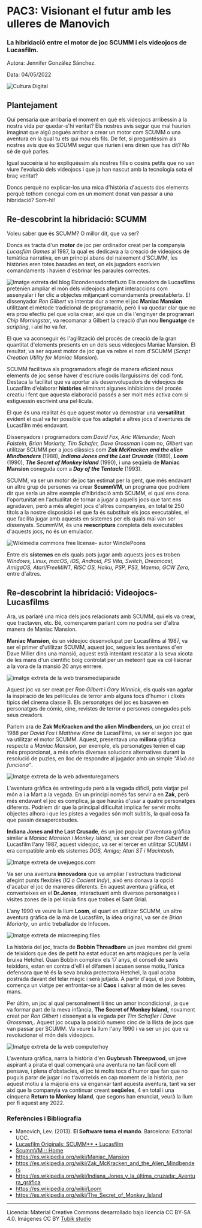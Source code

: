 ﻿# PAC3: Visionant el futur amb les ulleres de Manovich 

### La hibridació entre el motor de joc SCUMM i els videojocs de Lucasfilm.


Autora:  Jennifer González Sánchez.


Data: 04/05/2022

![Cultura Digital](https://miro.medium.com/max/1400/0*9PyyNvrO2PcD3KuU.png) 



## Plantejament

Qui pensaria que arribaria el moment en què els videojocs arribessin a la nostra vida per quedar-s'hi veritat? Els nostres avis segur que mai haurien imaginat que algú pogués arribar a crear un motor com SCUMM o una aventura en la qual tu ets qui mou els fils. De fet, si preguntéssim als nostres avis que és SCUMM segur que riurien i ens dirien que has dit? No sé de què parles.  

Igual succeiria si ho expliquéssim als nostres fills o cosins petits que no van viure l'evolució dels videojocs i que ja han nascut amb la tecnologia sota el braç veritat? 
 
 Doncs perquè no explicar-los una mica d'història d'aquests dos elements perquè tothom conegui com en un moment donat van passar a una hibridació? Som-hi!


## Re-descobrint la hibridació: SCUMM

Voleu saber que és SCUMM? O millor dit, que va ser?   

Doncs es tracta d'un **motor** de joc per ordinador creat per la companyia  *Lucasfilm  Games*  al 1987, la qual es dedicava a la creació de videojocs de temàtica narrativa, en un principi abans del naixement d'SCUMM, les històries  eren totes basades en text, on els jugadors escrivien comandaments i  havien d'esbrinar les paraules correctes.  

![Imatge extreta del blog Elcondensadordefluzo](https://4.bp.blogspot.com/-6ER45k2W_bU/XIklux9ZpVI/AAAAAAAAACE/fL_4Epfoews7WASZP0ousrQ5xzz8Bl-fQCLcBGAs/s1600/Scumm.jpg)
Els creadors de Lucasfilms pretenien ampliar el món dels videojocs  afegint interaccions com assenyalar i fer clic a objectes mitjançant comandaments preestablerts. El dissenyador  *Ron Gilbert* va intentar dur a terme el joc **Maniac  Mansion** utilitzant el mètode tradicional de programació, però li va quedar clar que no era prou efectiu pel que volia crear, així que un dia l'enginyer de programari  *Chip  Morningstar*,  va recomanar a Gilbert la creació d'un nou **llenguatge** de *scripting*, i així ho va fer.   

El que va aconseguir és l'agilització del procés de creació de la gran quantitat d'elements presents en un dels seus videojocs Maniac  Mansion.  El resultat, va ser aquest motor de joc que va rebre el nom d'SCUMM (*Script Creation  Utility  for  Maniac  Mansion*).  
  
SCUMM facilitava als programadors afegir de manera eficient nous elements de joc  sense haver d'escriure codis llarguíssims del codi font. Destaca la facilitat que va aportar als desenvolupadors de videojocs de Lucasfilm d'elaborar **històries**  eliminant algunes inhibicions del procés creatiu i fent que aquesta elaboració passés a ser molt més activa com si estiguessin escrivint una pel·lícula.  
  
El que és una realitat és que aquest motor va demostrar una **versatilitat** evident el qual va fer possible que fos adaptat a altres jocs d'aventures de Lucasfilm més endavant.   

Dissenyadors i programadors com *David Fox, Aric  Wilmunder, Noah Falstein, Brian Moriarty, Tim Schafer, Dave  Grossman* i com no, *Gilbert* van utilitzar SCUMM per a jocs clàssics com  ***Zak  McKracken  and  the alien Mindbenders*** (1988), ***Indiana Jones and  the  Last  Crusade*** (1989), ***Loom*** (1990), ***The Secret of  Monkey  Island*** (1990), i una seqüela de ****Maniac  Mansion**** coneguda com a  ***Day  of  the Tentacle*** (1993).  
  
SCUMM, va ser un motor de joc tan estimat per la gent, que més endavant un altre grup de persones va crear **ScummVM**, un programa que podríem dir que sería un altre exemple d'hibridació amb SCUMM, el qual ens dona l'oportunitat  en l'actualitat de tornar  a jugar a aquells jocs que tant ens agradaven, però a més afegint jocs d'altres companyies, en total té 250 títols a la nostre disposició i el que fa és substituir els jocs executables, el que facilita jugar amb aquests en sistemes per els quals mai van ser dissenyats.  ScummVM, és una **reescriptura** completa dels executables d'aquests jocs, no és un emulador. 

 ![Wikimedia commons free license- autor WindlePoons](https://upload.wikimedia.org/wikipedia/commons/3/30/ScummVM_mit_Remastered_Theme.png)

 Entre els **sistemes** en els quals pots jugar amb aquests jocs es troben *Windows, Linux, macOS, iOS, Android, PS Vita, Switch, Dreamcast, AmigaOS, Atari/FreeMiNT, RISC OS, Haiku, PSP, PS3, Maemo, GCW Zero,* entre d'altres.



## Re-descobrint la hibridació: Videojocs-Lucasfilms

Ara, us parlaré una mica dels jocs relacionats amb SCUMM, qui els va crear, que tractaven, etc.  Bé, començarem parlant com no podria ser d'altra manera de Maniac  Mansion.  
  
**Maniac  Mansion**, és un videojoc desenvolupat per Lucasfilms  al 1987, va ser el primer d'utilitzar SCUMM, aquest joc, segueix les aventures d'en Dave Miller dins una mansió, aquest està intentant  rescatar a la seva xicota de les mans d'un científic boig controlat per un meteorit que va col·lisionar a la vora de la mansió 20 anys enrrere.  

![imatge extreta de la web transmediaparade](https://transmediaparade.files.wordpress.com/2012/08/maniac_mansion_01.png)

Aquest joc va ser creat  per *Ron Gilbert* i *Gary Winnick*, els quals van agafar la inspiració de les pel·lícules de terror amb alguns tocs d'humor i clixés típics del cinema classe B.  Els personatges del joc es basaven en personatges de cómic, cine, revistes de terror o persones conegudes pels seus creadors.  
  
Parlem ara de **Zak  McKracken  and  the  alien  Mindbenders**, un joc creat el 1988 per *David Fox* i *Matthew  Kane* de LucasFilms, va ser el segon joc que va utilitzar el motor SCUMM.  Aquest, presentava una **millora** gràfica respecte a *Maniac  Mansion*, per exemple, els personatges tenien el cap més proporcionat, a més oferia diverses solucions alternatives durant la resolució de puzles,  en lloc de respondre al jugador amb un simple *"Això no funciona"*.

![Imatge extreta de la web adventuregamers](https://cdn.nivoli.com/adventuregamers/images/screenshots/15375/zakfm30.gif)

L'aventura gràfica és entretinguda però a la vegada difícil, pots viatjar pel món a i a Mart a la vegada.  En un principi només fas servir a en **Zak**, però més endavant el joc es complica, ja que hauràs d'usar a quatre personatges diferents. Podríem dir que la principal dificultat implica fer servir molts objectes alhora i que les pistes  a vegades són molt subtils, la qual cosa fa que passin desapercebudes.  
  
**Indiana Jones and  the  Last  Crusade**, és un joc popular d'aventura gràfica similar a *Maniac  Mansion i Monkey  Island,*  va ser creat per *Ron Gilbert* de Lucasfilm l'any 1987, aquest videojoc, va ser el tercer en utilitzar SCUMM i era compatible amb els sistemes *DOS, Amiga; Atari  ST i Macintosh*.   

  ![Imatge extreta de uvejuegos.com](https://uvejuegos.com/img/guias/569/INDY0007.jpg)
 
Va ser una aventura **innovadora** que  va ampliar l'estructura tradicional afegint punts flexibles (*IQ o Cocient Indy*), aixó ens donava la opció d'acabar el joc de maneres diferents. En aquest aventura gràfica, et converteixes en el **Dr.Jones**, interactuant amb diversos personatges i visites zones de la pel·lícula fins que trobes el Sant Grial.  
   
L'any 1990 va veure la llum **Loom**, el quart en utilitzar SCUMM, un altre aventura gràfica de la mà de Lucasfilm, la idea original, va ser de *Brian Moriarty*, un antic treballador de Infocom.  

![Imatge extreta de mixcreeping.files](https://mixcreeping.files.wordpress.com/2010/07/loom3.jpg)
 
 La història del joc, tracta de **Bobbin  Threadbare** un jove membre del gremi de teixidors que des de petit ha estat educat en arts màgiques per la vella bruixa Hetchel. Quan Bobbin compleix els 17 anys, el consell de savis teixidors, estan en contra d'ell i el difamen i acusen sense motiu, l'única defensora que té és la seva bruixa protectora  Hetchel, la qual acaba postrada davant del telar màgic i serà jutjada. A partir d'aquí, el jove Bobbin, comença un viatge per enfrontar-se al **Caos** i salvar al món de les seves mans.  
  
Per últim, un joc al qual personalment li tinc un amor incondicional, ja que va formar part de la meva infància, **The Secret of  Monkey  Island,** novament creat per *Ron Gilbert* i dissenyat a la vegada per *Tim Schafler i Dave  Grossman,*. Aquest joc ocupa la posició numero cinc de la llista de jocs que van passar per SCUMM. Va veure la llum l'any 1990 i va ser un joc que va revolucionar el món dels videojocs. 
 
  ![Imatge extreta de la web computerhoy](https://cdn.computerhoy.com/sites/navi.axelspringer.es/public/styles/2400/public/media/image/2015/09/120763-secret-monkey-island-cumple-25-anos.jpg?itok=gLWYFMw8)
 
L'aventura gràfica, narra la història d'en **Guybrush  Threepwood**, un jove aspirant a pirata el qual començarà una aventura no tan fàcil com ell pensava, i plena d'obstacles, el joc té molts tocs d'humor que fan que no puguis parar de jugar  i no t'avorreixis en cap moment de la història, per aquest motiu a la majoria ens va enganxar tant aquesta aventura, tant va ser així  que la companyia va continuar creant **seqüeles**, 4 en total i una cinquena **Return to Monkey Island**, que segons han enunciat, veurà la llum per fi aquest any 2022.


### Referències i Bibliografia

* Manovich, Lev. (2013). **El Software toma el mando**. Barcelona: Editorial UOC. 
* [Lucasfilm Originals: SCUMM** • Lucasfilm](https://www.lucasfilm.com/news/lucasfilm-originals-scumm/?msclkid=165434bbca8a11ecb40f79f9cadd507a)
* [ScummVM :: Home](https://www.scummvm.org/)
* https://es.wikipedia.org/wiki/Maniac_Mansion
* https://es.wikipedia.org/wiki/Zak_McKracken_and_the_Alien_Mindbenders
* https://es.wikipedia.org/wiki/Indiana_Jones_y_la_última_cruzada:_Aventura_gráfica
* https://es.wikipedia.org/wiki/Loom
* https://es.wikipedia.org/wiki/The_Secret_of_Monkey_Island


----

Licencia: Material Creative Commons desarrollado bajo licencia CC BY-SA 4.0. Imágenes CC BY [Tubik studio](https://blog.tubikstudio.com/how-to-create-original-flat-illustrations-designers-tips/) 

